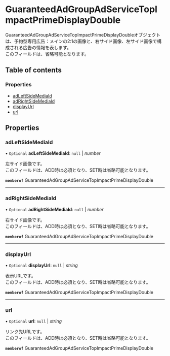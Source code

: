 # GuaranteedAdGroupAdServiceTopImpactPrimeDisplayDouble


<div lang=\"ja\"> GuaranteedAdGroupAdServiceTopImpactPrimeDisplayDoubleオブジェクトは、予約型専用広告：メインの2:1の画像と、右サイド画像、左サイド画像で構成される広告の情報を表します。<br> このフィールドは、省略可能となります。<br> </div> 

## Table of contents

### Properties

- [adLeftSideMediaId](guaranteedadgroupadservicetopimpactprimedisplaydouble.md#adleftsidemediaid)
- [adRightSideMediaId](guaranteedadgroupadservicetopimpactprimedisplaydouble.md#adrightsidemediaid)
- [displayUrl](guaranteedadgroupadservicetopimpactprimedisplaydouble.md#displayurl)
- [url](guaranteedadgroupadservicetopimpactprimedisplaydouble.md#url)

## Properties

### adLeftSideMediaId

• `Optional` **adLeftSideMediaId**: ``null`` \| *number*

<div lang=\"ja\"> 左サイド画像です。<br> このフィールドは、ADD時は必須となり、SET時は省略可能となります。 </div> 

**`memberof`** GuaranteedAdGroupAdServiceTopImpactPrimeDisplayDouble

___

### adRightSideMediaId

• `Optional` **adRightSideMediaId**: ``null`` \| *number*

<div lang=\"ja\"> 右サイド画像です。<br> このフィールドは、ADD時は必須となり、SET時は省略可能となります。 </div> 

**`memberof`** GuaranteedAdGroupAdServiceTopImpactPrimeDisplayDouble

___

### displayUrl

• `Optional` **displayUrl**: ``null`` \| *string*

<div lang=\"ja\"> 表示URLです。<br> このフィールドは、ADD時は必須となり、SET時は省略可能となります。 </div> 

**`memberof`** GuaranteedAdGroupAdServiceTopImpactPrimeDisplayDouble

___

### url

• `Optional` **url**: ``null`` \| *string*

<div lang=\"ja\"> リンク先URLです。<br> このフィールドは、ADD時は必須となり、SET時は省略可能となります。 </div> 

**`memberof`** GuaranteedAdGroupAdServiceTopImpactPrimeDisplayDouble
